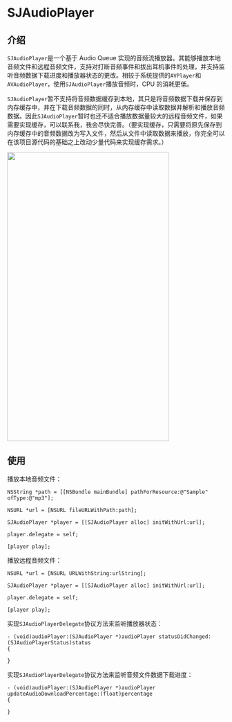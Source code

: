 # SJAudioPlayer


## 介绍

`SJAudioPlayer`是一个基于 Audio Queue 实现的音频流播放器。其能够播放本地音频文件和远程音频文件，支持对打断音频事件和拔出耳机事件的处理，并支持监听音频数据下载进度和播放器状态的更改。相较于系统提供的`AVPlayer`和`AVAudioPlayer`，使用`SJAudioPlayer`播放音频时，CPU 的消耗更低。

`SJAudioPlayer`暂不支持将音频数据缓存到本地，其只是将音频数据下载并保存到内存缓存中，并在下载音频数据的同时，从内存缓存中读取数据并解析和播放音频数据。因此`SJAudioPlayer`暂时也还不适合播放数据量较大的远程音频文件，如果需要实现缓存，可以联系我，我会尽快完善。（要实现缓存，只需要将原先保存到内存缓存中的音频数据改为写入文件，然后从文件中读取数据来播放，你完全可以在该项目源代码的基础之上改动少量代码来实现缓存需求。）

<img src="https://github.com/zhangshijian/SJAudioPlayer/raw/master/Images/IMG_1.PNG" width="375" height="667" />

## 使用

播放本地音频文件：
```
NSString *path = [[NSBundle mainBundle] pathForResource:@"Sample" ofType:@"mp3"];

NSURL *url = [NSURL fileURLWithPath:path];

SJAudioPlayer *player = [[SJAudioPlayer alloc] initWithUrl:url];

player.delegate = self;

[player play];
```

播放远程音频文件：
```
NSURL *url = [NSURL URLWithString:urlString];

SJAudioPlayer *player = [[SJAudioPlayer alloc] initWithUrl:url];

player.delegate = self;

[player play];
```

实现`SJAudioPlayerDelegate`协议方法来监听播放器状态：
```
- (void)audioPlayer:(SJAudioPlayer *)audioPlayer statusDidChanged:(SJAudioPlayerStatus)status
{

}
```

实现`SJAudioPlayerDelegate`协议方法来监听音频文件数据下载进度：
```
- (void)audioPlayer:(SJAudioPlayer *)audioPlayer updateAudioDownloadPercentage:(float)percentage
{

}
```
